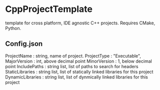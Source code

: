 # CppProjectTemplate
template for cross platform, IDE agnostic C++ projects. Requires CMake, Python.

## Config.json
ProjectName : string, name of project.
ProjectType : "Executable",
MajorVersion : int, above decimal point
MinorVersion : 1, below decimal point
IncludePaths : string list, list of paths to search for headers
StaticLibraries : string list, list of statically linked libraries for this project
DynamicLibraries : string list, list of dynmically linked libraries for this project
